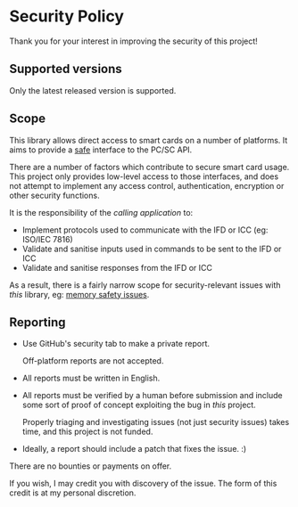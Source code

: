 # Security Policy

Thank you for your interest in improving the security of this project!

## Supported versions

Only the latest released version is supported.

## Scope

This library allows direct access to smart cards on a number of platforms. It
aims to provide a [safe][] interface to the PC/SC API.

There are a number of factors which contribute to secure smart card usage. This
project only provides low-level access to those interfaces, and does not attempt
to implement any access control, authentication, encryption or other security
functions.

It is the responsibility of the _calling application_ to:

* Implement protocols used to communicate with the IFD or ICC (eg: ISO/IEC 7816)
* Validate and sanitise inputs used in commands to be sent to the IFD or ICC
* Validate and sanitise responses from the IFD or ICC

As a result, there is a fairly narrow scope for security-relevant issues with
_this_ library, eg: [memory safety issues][safe].

## Reporting

* Use GitHub's security tab to make a private report.

  Off-platform reports are not accepted.

* All reports must be written in English.

* All reports must be verified by a human before submission and include some
  sort of proof of concept exploiting the bug in _this_ project.

  Properly triaging and investigating issues (not just security issues) takes
  time, and this project is not funded.

* Ideally, a report should include a patch that fixes the issue. :)

There are no bounties or payments on offer.

If you wish, I may credit you with discovery of the issue. The form of this
credit is at my personal discretion.

[safe]: https://en.wikipedia.org/wiki/Memory_safety
